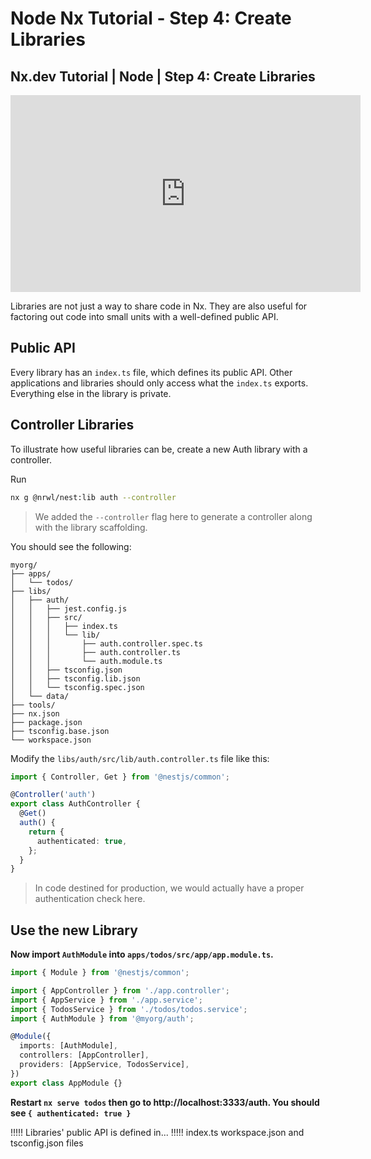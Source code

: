 # Node Nx Tutorial - Step 4: Create Libraries

## Nx.dev Tutorial | Node | Step 4: Create Libraries

<iframe width="560" height="315" src="https://www.youtube.com/embed/V29I_DHGlB8" frameborder="0" allow="accelerometer; autoplay; encrypted-media; gyroscope; picture-in-picture" allowfullscreen></iframe>

Libraries are not just a way to share code in Nx. They are also useful for factoring out code into small units with a well-defined public API.

## Public API

Every library has an `index.ts` file, which defines its public API. Other applications and libraries should only access what the `index.ts` exports. Everything else in the library is private.

## Controller Libraries

To illustrate how useful libraries can be, create a new Auth library with a controller.

Run

```bash
nx g @nrwl/nest:lib auth --controller
```

> We added the `--controller` flag here to generate a controller along with the library scaffolding.

You should see the following:

```treeview
myorg/
├── apps/
│   └── todos/
├── libs/
│   ├── auth/
│   │   ├── jest.config.js
│   │   ├── src/
│   │   │   ├── index.ts
│   │   │   └── lib/
│   │   │       ├── auth.controller.spec.ts
│   │   │       ├── auth.controller.ts
│   │   │       └── auth.module.ts
│   │   ├── tsconfig.json
│   │   ├── tsconfig.lib.json
│   │   └── tsconfig.spec.json
│   └── data/
├── tools/
├── nx.json
├── package.json
├── tsconfig.base.json
└── workspace.json
```

Modify the `libs/auth/src/lib/auth.controller.ts` file like this:

```typescript
import { Controller, Get } from '@nestjs/common';

@Controller('auth')
export class AuthController {
  @Get()
  auth() {
    return {
      authenticated: true,
    };
  }
}
```

> In code destined for production, we would actually have a proper authentication check here.

## Use the new Library

**Now import `AuthModule` into `apps/todos/src/app/app.module.ts`.**

```typescript
import { Module } from '@nestjs/common';

import { AppController } from './app.controller';
import { AppService } from './app.service';
import { TodosService } from './todos/todos.service';
import { AuthModule } from '@myorg/auth';

@Module({
  imports: [AuthModule],
  controllers: [AppController],
  providers: [AppService, TodosService],
})
export class AppModule {}
```

**Restart `nx serve todos` then go to http://localhost:3333/auth. You should see `{ authenticated: true }`**

!!!!!
Libraries' public API is defined in...
!!!!!
index.ts
workspace.json and tsconfig.json files
